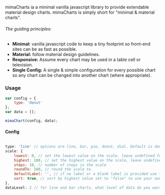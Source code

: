 mimaCharts ia a minimal vanilla javascript library to provide extendable material design charts. mimaCharts is simply short for "minimal & material charts".

###### The guiding principles:
 - **Minimal:** vanilla javascript code to keep a tiny footprint so front-end sites can be as fast as possible.
 - **Material:** follow material design guidelines.
 - **Responsive:** Assume every chart may be used in a table cell or television.
 - **Single Config:** A single & simple configuration for every possible chart so any chart can be changed into another chart (where appropriate).

### Usage

``` javascript
var config = {
    type: 'donut'
};
var data = [];

mimaChart(config, data);
```

#### Config
``` javascript

type: 'line' // options are line, bar, pie, donut, dial. Default is donut
scale: {
    lowest: 0, // set the lowest value on the scale, leave undefined for automatic
    highest: 100, // set the highest value on the scale, leave undefined for automatic
    steps: 10, // number of steps in the scale
    roundTo: 100, // round the scale to
    defaultLabel: '', // if no label or a blank label is provided use this default label instead
    sort: true, // sort by highest value set to "false" to use your own provided sorted order
},
dataLevel: 2 // for line and bar charts, what level of data do you want to stop rendering at?

```
